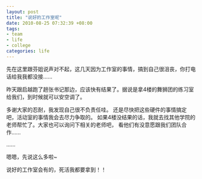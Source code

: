 ```yaml
---
layout: post
title: "说好的工作室呢"
date: 2010-08-25 07:32:39 +08:00
tags:
- team
- life
- college
categories: life
---
```


先在这里跟芬姐说声对不起，这几天因为工作室的事情，搞到自己很沮丧，你打电话给我我都没接......

昨天跟启越跑了趟张书记那边，应该快有结果了。据说是拿4楼的舞狮团的练习室给我们，到时候就可以安空调了。

多谢大家的忍耐，我发现自己很不负责任哇。
还是尽快把这些硬件的事情搞定吧，活动室的事情我会去尽力争取的。
如果4楼没结果的话，我就去找其他学院的老师帮忙了。大家也可以询问下相关的老师吧，
看他们有没意愿跟我们团队合作......

......

嗯嗯，先说这么多啦~

说好的工作室会有的，死活我都要拿到！！
